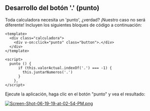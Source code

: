 ## Desarrollo del botón '.' (punto)

Toda calculadora necesita un 'punto', ¿verdad? ¡Nuestro caso no será diferente!
Incluyen los siguientes bloques de código a continuación:

```vue
<template>
  <div class="calculadora">
    <div v-on:click="punto" class="button">.</div>
  </div>
</template>
```

```vue
<script>
  punto () {
      if (this.valorActual.indexOf('.') === -1) {
        this.juntarNumeros('.')
      }
    },
</script>
```

Ejecute la aplicación, haga clic en el botón "punto" y vea el resultado:

[![Screen-Shot-06-19-19-at-02-54-PM.png](https://i.postimg.cc/SRJrVW23/Screen-Shot-06-19-19-at-02-54-PM.png)](https://postimg.cc/LgFL8gV3)
